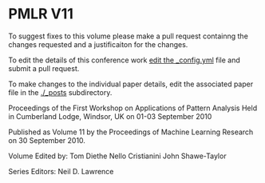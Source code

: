 # PMLR V11

To suggest fixes to this volume please make a pull request containng the changes requested and a justificaiton for the changes.

To edit the details of this conference work [edit the _config.yml](./_config.yml) file and submit a pull request.

To make changes to the individual paper details, edit the associated paper file in the [./_posts](./_posts) subdirectory.

Proceedings of the First Workshop on Applications of Pattern Analysis
  Held in Cumberland Lodge, Windsor, UK on 01-03 September 2010

Published as Volume 11 by the Proceedings of Machine Learning Research on 30 September 2010.

Volume Edited by:
  Tom Diethe
  Nello Cristianini
  John Shawe-Taylor

Series Editors:
  Neil D. Lawrence
